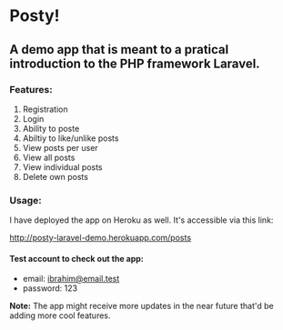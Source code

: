 # Posty!
## A demo app that is meant to a pratical introduction to the PHP framework Laravel.



### Features:
1. Registration
2. Login
3. Ability to poste
4. Abiltiy to like/unlike posts
5. View posts per user
6. View all posts
7. View individual posts
8. Delete own posts


### Usage:
I have deployed the app on Heroku as well. It's accessible via this link:

http://posty-laravel-demo.herokuapp.com/posts

#### Test account to check out the app:
 - email: ibrahim@email.test
 - password: 123


**Note:** The app might receive more updates in the near future that'd be adding more cool features.

